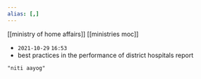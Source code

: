 ```yaml
---
alias: [,]
---
```

[[ministry of home affairs]] [[ministries moc]]

- `2021-10-29` `16:53`
- best practices in the performance of district hospitals report
```query
"niti aayog"
```